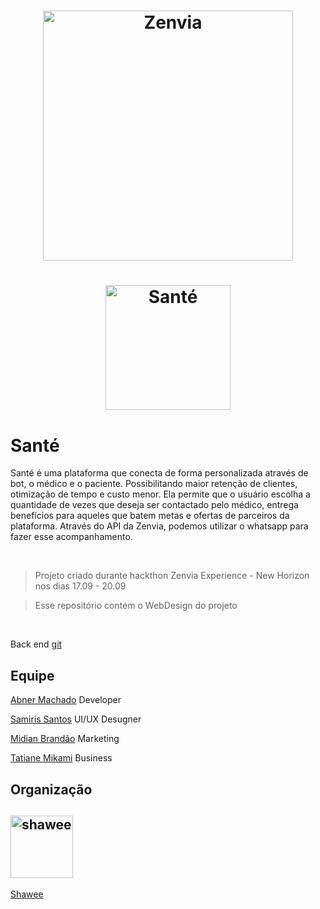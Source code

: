 <h1 align="center"> 
    <img alt="Zenvia" src="https://zenviaexperience.com/wp-content/themes/zenvia/img/logo-horizon.png" width="400px" />
</h1>


<h1 align="center"> 
    <img alt="Santé" src="https://user-images.githubusercontent.com/22383046/93723438-f4cbda80-fb74-11ea-9a6c-49ae764eb14d.png" width="200px">
</h1>

# Santé

<p> Santé é uma plataforma que conecta de forma personalizada através de bot, o médico e o paciente. Possibilitando maior retenção de clientes, otimização de tempo e custo menor. Ela permite que o usuário escolha a quantidade de vezes que deseja ser contactado pelo médico, entrega benefícios para aqueles que batem metas e ofertas de parceiros da plataforma. Através do API da Zenvia, podemos utilizar o whatsapp para fazer esse acompanhamento.</p>

</br>

> Projeto criado durante hackthon Zenvia Experience - New Horizon nos dias 17.09 - 20.09

> Esse repositório contém o WebDesign do projeto

</br>

Back end [git]()

## Equipe

[Abner Machado](https://www.linkedin.com/in/abnerdev/) Developer

[Samiris Santos](https://www.linkedin.com/in/samiris-santos/) UI/UX Desugner

[Midian Brandão](https://www.linkedin.com/in/midian-brand%C3%A3o/) Marketing

[Tatiane Mikami](https://www.linkedin.com/in/tatimkm/) Business

## Organização

<h2 align="left"> 
    <img alt="shawee" src="https://yt3.ggpht.com/a/AATXAJzZi69TRoL6JQjNQ2h5tBS91PmXiUjk7MxhoOH4xw=s900-c-k-c0xffffffff-no-rj-mo" width="100px">
</h2>

[Shawee](https://shawee.io/pt)